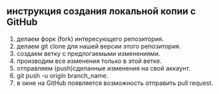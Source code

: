 ## инструкция создания локальной копии с GitHub

1. делаем форк (fork) интересующего репозитория.
2. делаем git clone для нашей версии этого репозитория.
3. создаем ветку с предлогаемыми изменениями.
4. производим все изменения только в этой ветке.
5. отправляем (push)сделанные изменения на свой аккаунт.
6. git push -u origin branch_name.
7. в окне на GitHub появляется возможность отправить pull request.

